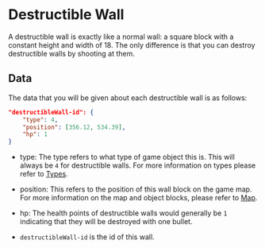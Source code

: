 # Destructible Wall

A destructible wall is exactly like a normal wall: a square block with a constant height and width of 18. The only
difference is that you can destroy destructible walls by shooting at them.

## Data

The data that you will be given about each destructible wall is as follows:

```json
"destructibleWall-id": {
    "type": 4,
    "position": [356.12, 534.39],
    "hp": 1
}
```

* type: The type refers to what type of game object this is. This will always be `4` for destructible walls.
For more information on types please refer to [Types](../game_logic/types.md).

* position: This refers to the position of this wall block on the game map.
For more information on the map and object blocks, please refer to [Map](../game_logic/map.md).

* hp: The health points of destructible walls would generally be `1` indicating that they will be destroyed with one bullet.

* `destructibleWall-id` is the id of this wall.
